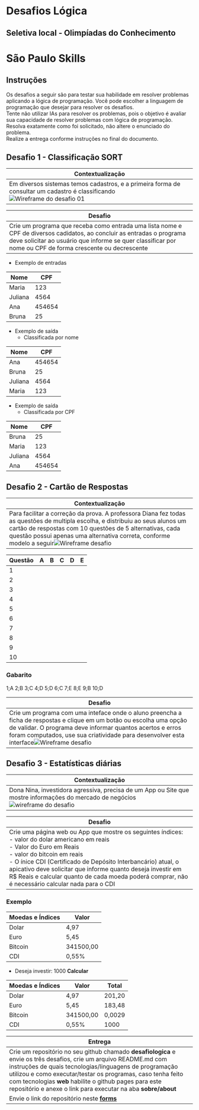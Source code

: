 # Desafios Lógica
## Seletiva local - Olimpíadas do Conhecimento
# São Paulo Skills

## Instruções
Os desafios a seguir são para testar sua habilidade em resolver problemas aplicando a lógica de programação. Você pode escolher a linguagem de programação que desejar para resolver os desafios.<br>
Tente não utilizar IAs para resolver os problemas, pois o objetivo é avaliar sua capacidade de resolver problemas com lógica de programação.<br>
Resolva exatamente como foi solicitado, não altere o enunciado do problema.<br>
Realize a entrega conforme instruções no final do documento.

## Desafio 1 - Classificação SORT
|Contextualização|
|-|
|Em diversos sistemas temos cadastros, e a primeira forma de consultar um cadastro é classificando![Wireframe do desafio 01](./desafio1.png)|

|Desafio|
|-|
|Crie um programa que receba como entrada uma lista nome e CPF de diversos cadidatos, ao concluir as entradas o programa deve solicitar ao usuário que informe se quer classificar por nome ou CPF de forma crescente ou decrescente|
- Exemplo de entradas
 
|Nome|CPF|
|-|-|
|Maria|123|
|Juliana|4564|
|Ana|454654|
|Bruna|25|

- Exemplo de saída
    - Classificada por nome
 
|Nome|CPF|
|-|-|
|Ana|454654|
|Bruna|25|
|Juliana|4564|
|Maria|123|

- Exemplo de saída
    - Classificada por CPF
 
|Nome|CPF|
|-|-|
|Bruna|25|
|Maria|123|
|Juliana|4564|
|Ana|454654|

## Desafio 2 - Cartão de Respostas
|Contextualização|
|-|
|Para facilitar a correção da prova. A professora Diana fez todas as questões de multipla escolha, e distribuiu ao seus alunos um cartão de respostas com 10 questões de 5 alternativas, cada questão possui apenas uma alternativa correta, conforme modelo a seguir![Wireframe desafio](./desafio2a.png)|

|Questão|A|B|C|D|E|
|-|-|-|-|-|-|
|1||||||
|2||||||
|3||||||
|4||||||
|5||||||
|6||||||
|7||||||
|8||||||
|9||||||
|10||||||

### Gabarito
1;A
2;B
3;C
4;D
5;D
6;C
7;E
8;E
9;B
10;D

|Desafio|
|-|
|Crie um programa com uma inteface onde o aluno preencha a ficha de respostas e clique em um botão ou escolha uma opção de validar. O programa deve informar quantos acertos e erros foram computados, use sua criatividade para desenvolver esta interface![Wireframe desafio](./desafio2b.png)|

## Desafio 3 - Estatísticas diárias
|Contextualização|
|-|
|Dona Nina, investidora agressiva, precisa de um App ou Site que mostre informações do mercado de negócios![wireframe do desafio](./desafio3.png)|

|Desafio|
|-|
|Crie uma página web ou App que mostre os seguintes índices:<br>- valor do dolar americano em reais<br>- Valor do Euro em Reais<br>- valor do bitcoin em reais<br>- O ínice CDI (Certificado de Depósito Interbancário) atual, o apicativo deve solicitar que informe quanto deseja investir em R$ Reais e calcular quanto de cada moeda poderá comprar, não é necessário calcular nada para o CDI|

### Exemplo
|Moedas e Índices|Valor|
|-|-|
|Dolar|4,97|
|Euro|5,45|
|Bitcoin|341500,00|
|CDI|0,55%|

- Deseja investir: 1000 **Calcular**

|Moedas e Índices|Valor|Total|
|-|-|-|
|Dolar|4,97|201,20|
|Euro|5,45|183,48|
|Bitcoin|341500,00|0,0029|
|CDI|0,55%|1000|

|Entrega|
|-|
|Crie um repositório no seu github chamado **desafiologica** e envie os três desafios, crie um arquivo README.md com instruções de quais tecnologias/linguagens de programação utilizou e como executar/testar os programas, caso tenha feito com tecnologias **web** habilite o github pages para este repositório e anexe o link para executar na aba **sobre/about**|
|Envie o link do repositório neste **[forms](https://docs.google.com/forms/d/e/1FAIpQLSejcMWMErfDkNRHgDm2C2Ga-YNUU_Ir8khzn-kk-KDAzP-PlA/viewform?usp=sf_link)**|
